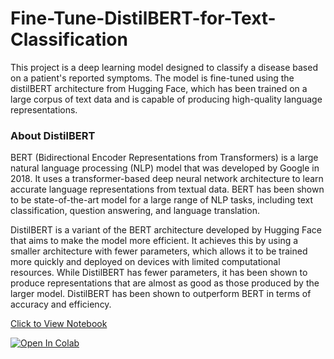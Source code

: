 # Fine-Tune-DistilBERT-for-Text-Classification

This project is a deep learning model designed to classify a disease based on a patient's reported symptoms. The model is fine-tuned using the distilBERT architecture from Hugging Face, which has been trained on a large corpus of text data and is capable of producing high-quality language representations.

### About DistilBERT

BERT (Bidirectional Encoder Representations from Transformers) is a large natural language processing (NLP) model that was developed by Google in 2018. It uses a transformer-based deep neural network architecture to learn accurate language representations from textual data. BERT has been shown to be state-of-the-art model for a large range of NLP tasks, including text classification, question answering, and language translation.

DistilBERT is a variant of the BERT architecture developed by Hugging Face that aims to make the model more efficient. It achieves this by using a smaller architecture with fewer parameters, which allows it to be trained more quickly and deployed on devices with limited computational resources. While DistilBERT has fewer parameters, it has been shown to produce representations that are almost as good as those produced by the larger model. DistilBERT has been shown to outperform BERT in terms of accuracy and efficiency.

[Click to View Notebook](https://github.com/danplotkin/Fine-Tune-DistilBERT-for-Text-Classification/blob/main/symptom2disease.ipynb)

[![Open In Colab](https://colab.research.google.com/assets/colab-badge.svg)](https://colab.research.google.com/github/danplotkin/Fine-Tune-DistilBERT-for-Text-Classification/blob/main/symptom2disease.ipynb)


